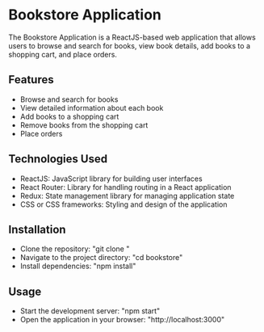 # Bookstore Application

The Bookstore Application is a ReactJS-based web application that allows users to browse and search for books, view book details, add books to a shopping cart, and place orders.

## Features

- Browse and search for books
- View detailed information about each book
- Add books to a shopping cart
- Remove books from the shopping cart
- Place orders

## Technologies Used

- ReactJS: JavaScript library for building user interfaces
- React Router: Library for handling routing in a React application
- Redux: State management library for managing application state
- CSS or CSS frameworks: Styling and design of the application

## Installation

- Clone the repository: "git clone <repository-url>"
- Navigate to the project directory: "cd bookstore"
- Install dependencies: "npm install"

## Usage

- Start the development server: "npm start"
- Open the application in your browser: "http://localhost:3000"

